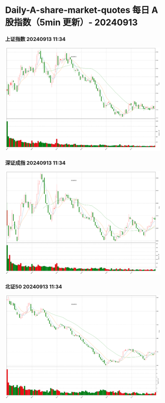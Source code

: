 
# Daily-A-share-market-quotes 每日 A 股指数（5min 更新）- 20240913

### 上证指数 20240913 11:34
![](./fig/2024/9/20240913-sh000001.png)

### 深证成指 20240913 11:34
![](./fig/2024/9/20240913-sz399001.png)

### 北证50 20240913 11:34
![](./fig/2024/9/20240913-bj899050.png)
